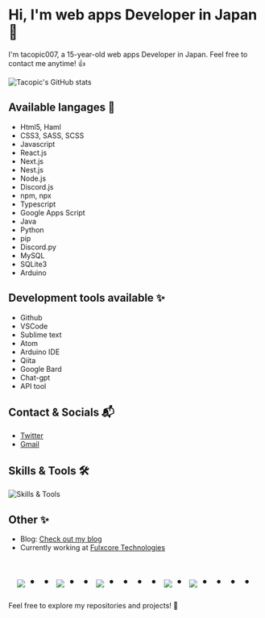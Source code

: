 # Hi, I'm web apps Developer in Japan👋

I'm tacopic007, a 15-year-old web apps Developer in Japan. Feel free to contact me anytime! 👍

![Tacopic's GitHub stats](https://github-readme-stats.vercel.app/api?username=tacopic-007&show_icons=true&theme=vue-dark)

## Available langages 🚀

- Html5, Haml
- CSS3, SASS, SCSS
- Javascript
 - React.js
  - Next.js
  - Nest.js
 - Node.js
  - Discord.js
 - npm, npx
- Typescript
- Google Apps Script
- Java
- Python
 - pip
  - Discord.py
- MySQL
- SQLite3
- Arduino

## Development tools available ✨
- Github
- VSCode
- Sublime text
- Atom
- Arduino IDE
- Qiita
- Google Bard
- Chat-gpt
- API tool

## Contact & Socials 📬

- [Twitter](https://twitter.com/tacopic007)
- [Gmail](mailto:your-email@example.com)

## Skills & Tools 🛠️

![Skills & Tools](https://skillicons.dev/icons?i=html,css,js,typescript,java,python,php,mysql,sqlite,jquery,react,next,github,vscode,aws,twitter,x,gmail,raspberrypi)

## Other ✨

- Blog: [Check out my blog](https://blog.tacopic002.com/)
- Currently working at [Fulxcore Technologies](https://fulxcore-technologies.com/)

<div align="center">
    <h1>
        <img src="https://user-images.githubusercontent.com/44926913/175852850-3fb6c715-1856-41ff-8c1f-94ce3b03b458.gif">・・
        <img src="https://user-images.githubusercontent.com/44926913/175853109-f885056-6704-4a8a-bee6-9aca154d929b.gif">・・
        <img src="https://user-images.githubusercontent.com/44926913/175853154-5449d974-975e-44a6-ab84-a86031265e40.gif">・・・・
        <img src="https://user-images.githubusercontent.com/44926913/175853109-f885056-6704-4a8a-bee6-9aca154d929b.gif">・
        <img src="https://user-images.githubusercontent.com/44926913/175853154-5449d974-975e-44a6-ab84-a86031265e40.gif">・・・・
    </h1>
</div>

Feel free to explore my repositories and projects! 🚀
